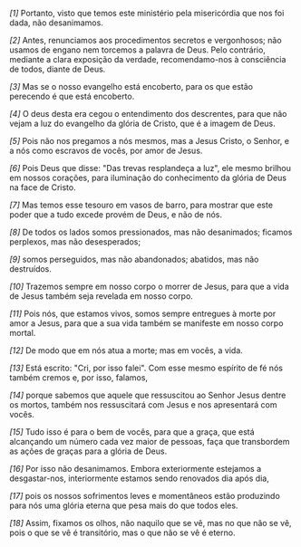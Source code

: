 *[1]* Portanto, visto que temos este ministério pela misericórdia que nos foi dada, não desanimamos.

*[2]* Antes, renunciamos aos procedimentos secretos e vergonhosos; não usamos de engano nem torcemos a palavra de Deus. Pelo contrário, mediante a clara exposição da verdade, recomendamo-nos à consciência de todos, diante de Deus.

*[3]* Mas se o nosso evangelho está encoberto, para os que estão perecendo é que está encoberto.

*[4]* O deus desta era cegou o entendimento dos descrentes, para que não vejam a luz do evangelho da glória de Cristo, que é a imagem de Deus.

*[5]* Pois não nos pregamos a nós mesmos, mas a Jesus Cristo, o Senhor, e a nós como escravos de vocês, por amor de Jesus.

*[6]* Pois Deus que disse: "Das trevas resplandeça a luz", ele mesmo brilhou em nossos corações, para iluminação do conhecimento da glória de Deus na face de Cristo.

*[7]* Mas temos esse tesouro em vasos de barro, para mostrar que este poder que a tudo excede provém de Deus, e não de nós.

*[8]* De todos os lados somos pressionados, mas não desanimados; ficamos perplexos, mas não desesperados;

*[9]* somos perseguidos, mas não abandonados; abatidos, mas não destruídos.

*[10]* Trazemos sempre em nosso corpo o morrer de Jesus, para que a vida de Jesus também seja revelada em nosso corpo.

*[11]* Pois nós, que estamos vivos, somos sempre entregues à morte por amor a Jesus, para que a sua vida também se manifeste em nosso corpo mortal.

*[12]* De modo que em nós atua a morte; mas em vocês, a vida.

*[13]* Está escrito: "Cri, por isso falei". Com esse mesmo espírito de fé nós também cremos e, por isso, falamos,

*[14]* porque sabemos que aquele que ressuscitou ao Senhor Jesus dentre os mortos, também nos ressuscitará com Jesus e nos apresentará com vocês.

*[15]* Tudo isso é para o bem de vocês, para que a graça, que está alcançando um número cada vez maior de pessoas, faça que transbordem as ações de graças para a glória de Deus.

*[16]* Por isso não desanimamos. Embora exteriormente estejamos a desgastar-nos, interiormente estamos sendo renovados dia após dia,

*[17]* pois os nossos sofrimentos leves e momentâneos estão produzindo para nós uma glória eterna que pesa mais do que todos eles.

*[18]* Assim, fixamos os olhos, não naquilo que se vê, mas no que não se vê, pois o que se vê é transitório, mas o que não se vê é eterno.

